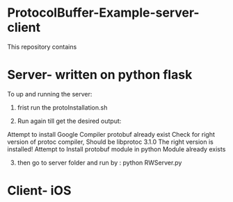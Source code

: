 # ProtocolBuffer-Example-server-client
This repository contains 
# Server- written on python flask
 To up and running the server: 
 
1. frist run the protoInstallation.sh 

2. Run again till get the desired output: 

  Attempt to install Google Compiler
  protobuf already exist
  Check for right version of protoc compiler, Should be libprotoc 3.1.0
  The right version is installed!
  Attempt to Install protobuf module in python
  Module already exists
  
3. then go to server folder and run  by : 
  python RWServer.py

# Client- iOS
